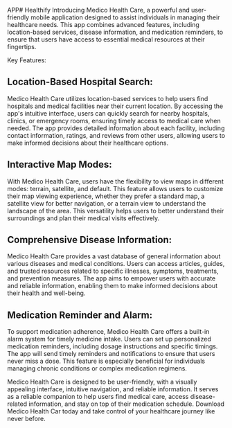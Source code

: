 APP#   H e a l t h i f y 
 
 
Introducing Medico Health Care, a powerful and user-friendly mobile application designed to assist individuals in managing their healthcare needs. This app combines advanced features, including location-based services, disease information, and medication reminders, to ensure that users have access to essential medical resources at their fingertips.

Key Features:

## Location-Based Hospital Search:
Medico Health Care utilizes location-based services to help users find hospitals and medical facilities near their current location. By accessing the app's intuitive interface, users can quickly search for nearby hospitals, clinics, or emergency rooms, ensuring timely access to medical care when needed. The app provides detailed information about each facility, including contact information, ratings, and reviews from other users, allowing users to make informed decisions about their healthcare options.

## Interactive Map Modes:
With Medico Health Care, users have the flexibility to view maps in different modes: terrain, satellite, and default. This feature allows users to customize their map viewing experience, whether they prefer a standard map, a satellite view for better navigation, or a terrain view to understand the landscape of the area. This versatility helps users to better understand their surroundings and plan their medical visits effectively.

## Comprehensive Disease Information:
Medico Health Care provides a vast database of general information about various diseases and medical conditions. Users can access articles, guides, and trusted resources related to specific illnesses, symptoms, treatments, and prevention measures. The app aims to empower users with accurate and reliable information, enabling them to make informed decisions about their health and well-being.

## Medication Reminder and Alarm:
To support medication adherence, Medico Health Care offers a built-in alarm system for timely medicine intake. Users can set up personalized medication reminders, including dosage instructions and specific timings. The app will send timely reminders and notifications to ensure that users never miss a dose. This feature is especially beneficial for individuals managing chronic conditions or complex medication regimens.

Medico Health Care is designed to be user-friendly, with a visually appealing interface, intuitive navigation, and reliable information. It serves as a reliable companion to help users find medical care, access disease-related information, and stay on top of their medication schedule. Download Medico Health Car today and take control of your healthcare journey like never before.
